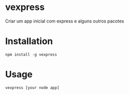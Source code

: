 # vexpress

Criar um app inicial com express e alguns outros pacotes

# Installation

```
npm install -g vexpress
```

# Usage

```
vexpress [your node app]
```